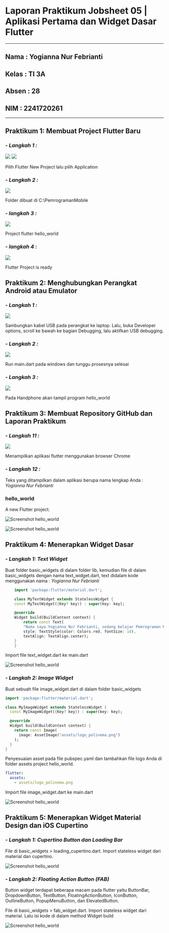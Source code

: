# **Laporan Praktikum Jobsheet 05 | Aplikasi Pertama dan Widget Dasar Flutter**
---

## Nama  : Yogianna Nur Febrianti
## Kelas : TI 3A
## Absen : 28
## NIM   : 2241720261
---

## Praktikum 1: Membuat Project Flutter Baru

### *- Langkah 1 :*

<img src = img/prak1langkah1.png>

<img src = img/prak1langkah2.png>

Pilih Flutter New Project lalu pilih Application

### *- Langkah 2 :*

<img src = img/prak1langkah3.png>

Folder dibuat di C:\PemrogramanMobile

### *- langkah 3 :*

<img src = img/prak1langkah4.png>

Project flutter hello_world 

### *- langkah 4 :*

<img src = img/prak1langkah5.png>

Flutter Project is ready

## Praktikum 2: Menghubungkan Perangkat Android atau Emulator

### *- Langkah 1 :*

<img src = img/prak2langkah1.jpg>

Sambungkan kabel USB pada perangkat ke laptop. Lalu, buka Developer options, scroll ke bawah ke bagian Debugging, lalu aktifkan USB debugging.

### *- Langkah 2 :*

<img src = img/prak2langkah2.jpg>

Run main.dart pada windows dan tunggu prosesnya selesai

### *- Langkah 3 :*

<img src = img/prak2langkah3.png>

Pada Handphone akan tampil program hello_world

## Praktikum 3: Membuat Repository GitHub dan Laporan Praktikum

### *- Langkah 11 :*

<img src = img/prak3langkah1.png>

Menampilkan aplikasi flutter menggunakan browser Chrome

### *- Langkah 12 :*

Teks yang ditampilkan dalam aplikasi berupa nama lengkap Anda : *Yogianna Nur Febrianti*

### hello_world

A new Flutter project.

![Screenshot hello_world](img/01.png)

![Screenshot hello_world](img/prak3hasil.png)

## Praktikum 4: Menerapkan Widget Dasar

### *- Langkah 1: Text Widget*

Buat folder basic_widgets di dalam folder lib, kemudian file di dalam basic_widgets dengan nama text_widget.dart, text didalam kode menggunakan nama : *Yogianna Nur Febrianti*

```dart
    import 'package:flutter/material.dart';

    class MyTextWidget extends StatelessWidget {
    const MyTextWidget({Key? key}) : super(key: key);

    @override
    Widget build(BuildContext context) {
        return const Text(
        "Nama saya Yogianna Nur Febrianti, sedang belajar Pemrograman Mobile",
        style: TextStyle(color: Colors.red, fontSize: 14),
        textAlign: TextAlign.center);
    }
    }
```

Import file text_widget.dart ke main.dart

![Screenshot hello_world](img/02.png)

### *- Langkah 2: Image Widget*

Buat sebuah file image_widget.dart di dalam folder basic_widgets

```dart
import 'package:flutter/material.dart';

class MyImageWidget extends StatelessWidget {
  const MyImageWidget({Key? key}) : super(key: key);

  @override
  Widget build(BuildContext context) {
    return const Image(
      image: AssetImage("assets/logo_polinema.png")
    );
  }
}
```

Penyesuaian asset pada file pubspec.yaml dan tambahkan file logo Anda di folder assets project hello_world.

```yaml
flutter:
  assets:
    - assets/logo_polinema.png
```

Import file image_widget.dart ke main.dart

![Screenshot hello_world](img/03.png)

## Praktikum 5: Menerapkan Widget Material Design dan iOS Cupertino

### *- Langkah 1: Cupertino Button dan Loading Bar*

File di basic_widgets > loading_cupertino.dart. Import stateless widget dari material dan cupertino. 

![Screenshot hello_world](img/prak5langkah1.png)

### *- Langkah 2: Floating Action Button (FAB)*

Button widget terdapat beberapa macam pada flutter yaitu ButtonBar, DropdownButton, TextButton, FloatingActionButton, IconButton, OutlineButton, PopupMenuButton, dan ElevatedButton.

File di basic_widgets > fab_widget.dart. Import stateless widget dari material. Lalu isi kode di dalam method Widget build

![Screenshot hello_world](img/prak5langkah2.png)
